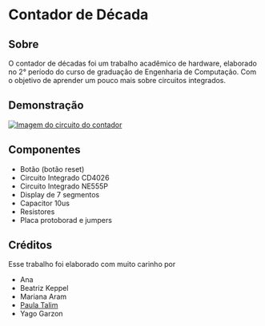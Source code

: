# Contador de Década

## Sobre

O contador de décadas foi um trabalho acadêmico de hardware, elaborado no 2° período do curso de graduação de Engenharia de Computação. Com o objetivo de aprender um pouco mais sobre circuitos integrados.

## Demonstração
[![Imagem do circuito do contador](fotoContador.jpg)](https://clipchamp.com/watch/9g1t7McIASc)

## Componentes

- Botão (botão reset)
- Circuito Integrado CD4026
- Circuito Integrado NE555P
- Display de 7 segmentos
- Capacitor 10us
- Resistores 
- Placa protoborad e jumpers

## Créditos

Esse trabalho foi elaborado com muito carinho por

- Ana
- Beatriz Keppel
- Mariana Aram
- [Paula Talim](https://github.com/Paula-Talim)
- Yago Garzon